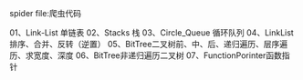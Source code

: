 spider file:爬虫代码

01、Link-List 单链表
02、Stacks 栈
03、Circle_Queue 循环队列
04、LinkList 排序、合并、反转（逆置）
05、BitTree二叉树前、中、后、递归遍历、层序遍历、求宽度、深度 
06、BitTree非递归遍历二叉树
07、FunctionPorinter函数指针